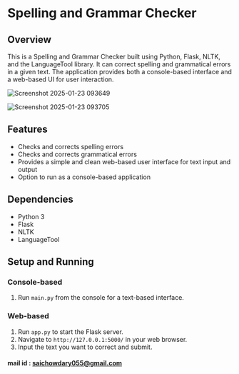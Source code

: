 # Spelling and Grammar Checker

## Overview
This is a Spelling and Grammar Checker built using Python, Flask, NLTK, and the LanguageTool library. It can correct spelling and grammatical errors in a given text. The application provides both a console-based interface and a web-based UI for user interaction.


![Screenshot 2025-01-23 093649](https://github.com/user-attachments/assets/59605241-b7c5-4880-959d-16d8ffe05026)



![Screenshot 2025-01-23 093705](https://github.com/user-attachments/assets/8ba52e22-7d7a-4c3c-9399-0851fdc0d298)

## Features

- Checks and corrects spelling errors
- Checks and corrects grammatical errors
- Provides a simple and clean web-based user interface for text input and output
- Option to run as a console-based application

## Dependencies

- Python 3
- Flask
- NLTK
- LanguageTool

## Setup and Running

### Console-based

1. Run `main.py` from the console for a text-based interface.

### Web-based

1. Run `app.py` to start the Flask server.
2. Navigate to `http://127.0.0.1:5000/` in your web browser.
3. Input the text you want to correct and submit.
   
#### mail id : saichowdary055@gmail.com
